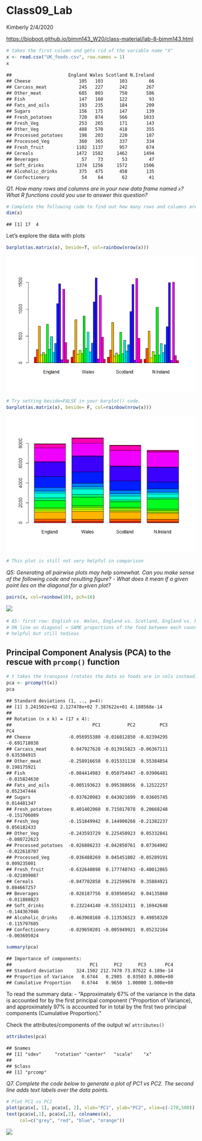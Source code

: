 Class09\_Lab
================
Kimberly
2/4/2020

<https://bioboot.github.io/bimm143_W20/class-material/lab-8-bimm143.html>

``` r
# takes the first column and gets rid of the variable name "X"
x <- read.csv("UK_foods.csv", row.names = 1)
x
```

    ##                     England Wales Scotland N.Ireland
    ## Cheese                  105   103      103        66
    ## Carcass_meat            245   227      242       267
    ## Other_meat              685   803      750       586
    ## Fish                    147   160      122        93
    ## Fats_and_oils           193   235      184       209
    ## Sugars                  156   175      147       139
    ## Fresh_potatoes          720   874      566      1033
    ## Fresh_Veg               253   265      171       143
    ## Other_Veg               488   570      418       355
    ## Processed_potatoes      198   203      220       187
    ## Processed_Veg           360   365      337       334
    ## Fresh_fruit            1102  1137      957       674
    ## Cereals                1472  1582     1462      1494
    ## Beverages                57    73       53        47
    ## Soft_drinks            1374  1256     1572      1506
    ## Alcoholic_drinks        375   475      458       135
    ## Confectionery            54    64       62        41

*Q1. How many rows and columns are in your new data frame named `x`?
What R functions could you use to answer this question?*

``` r
# Complete the following code to find out how many rows and columns are in x
dim(x)
```

    ## [1] 17  4

Let’s explore the data with plots

``` r
barplot(as.matrix(x), beside=T, col=rainbow(nrow(x)))
```

![](Class09_Lab_files/figure-gfm/bar%20graph%20plotting%20pt.%20i-1.png)<!-- -->

``` r
# Try setting beside=FALSE in your barplot() code.
barplot(as.matrix(x), beside= F, col=rainbow(nrow(x)))
```

![](Class09_Lab_files/figure-gfm/bar%20graph%20plotting%20pt.%20ii-1.png)<!-- -->

``` r
# This plot is still not very helpful in comparison
```

*Q5: Generating all pairwise plots may help somewhat. Can you make sense
of the following code and resulting figure?* - *What does it mean if a
given point lies on the diagonal for a given plot?*

``` r
pairs(x, col=rainbow(10), pch=16)
```

![](Class09_Lab_files/figure-gfm/Q5:%20Pairwise%20plots-1.png)<!-- -->

``` r
# A5: first row: English vs. Wales, England vs. Scotland, England vs. N. Ireland
# ON line on diagonal = SAME proportions of the food between each country
# helpful but still tedious
```

## Principal Component Analysis (PCA) to the rescue with `prcomp()` function

``` r
# t takes the transpose (rotates the data so foods are in cols instead)
pca <- prcomp(t(x))
pca
```

    ## Standard deviations (1, .., p=4):
    ## [1] 3.241502e+02 2.127478e+02 7.387622e+01 4.188568e-14
    ## 
    ## Rotation (n x k) = (17 x 4):
    ##                              PC1          PC2         PC3          PC4
    ## Cheese              -0.056955380 -0.016012850 -0.02394295 -0.691718038
    ## Carcass_meat         0.047927628 -0.013915823 -0.06367111  0.635384915
    ## Other_meat          -0.258916658  0.015331138  0.55384854  0.198175921
    ## Fish                -0.084414983  0.050754947 -0.03906481 -0.015824630
    ## Fats_and_oils       -0.005193623  0.095388656  0.12522257  0.052347444
    ## Sugars              -0.037620983  0.043021699  0.03605745  0.014481347
    ## Fresh_potatoes       0.401402060  0.715017078  0.20668248 -0.151706089
    ## Fresh_Veg           -0.151849942  0.144900268 -0.21382237  0.056182433
    ## Other_Veg           -0.243593729  0.225450923  0.05332841 -0.080722623
    ## Processed_potatoes  -0.026886233 -0.042850761  0.07364902 -0.022618707
    ## Processed_Veg       -0.036488269  0.045451802 -0.05289191  0.009235001
    ## Fresh_fruit         -0.632640898  0.177740743 -0.40012865 -0.021899087
    ## Cereals             -0.047702858  0.212599678  0.35884921  0.084667257
    ## Beverages           -0.026187756  0.030560542  0.04135860 -0.011880823
    ## Soft_drinks          0.232244140 -0.555124311  0.16942648 -0.144367046
    ## Alcoholic_drinks    -0.463968168 -0.113536523  0.49858320 -0.115797605
    ## Confectionery       -0.029650201 -0.005949921  0.05232164 -0.003695024

``` r
summary(pca)
```

    ## Importance of components:
    ##                             PC1      PC2      PC3       PC4
    ## Standard deviation     324.1502 212.7478 73.87622 4.189e-14
    ## Proportion of Variance   0.6744   0.2905  0.03503 0.000e+00
    ## Cumulative Proportion    0.6744   0.9650  1.00000 1.000e+00

To read the summary data: - “Approximately 67% of the variance in the
data is accounted for by the first principal component (”Proportion of
Variance), and approximately 97% is accounted for in total by the first
two principal components (Cumulative Proportion)."

Check the attributes/components of the output w/ `attributes()`

``` r
attributes(pca)
```

    ## $names
    ## [1] "sdev"     "rotation" "center"   "scale"    "x"       
    ## 
    ## $class
    ## [1] "prcomp"

*Q7. Complete the code below to generate a plot of PC1 vs PC2. The
second line adds text labels over the data points.*

``` r
# Plot PC1 vs PC2
plot(pca$x[, 1], pca$x[, 2], xlab="PC1", ylab="PC2", xlim=c(-270,500))
text(pca$x[,1], pca$x[,2], colnames(x), 
     col=c("grey", "red", "blue", "orange"))
```

![](Class09_Lab_files/figure-gfm/Q7:%20Plotting%20PCA%20data-1.png)<!-- -->
